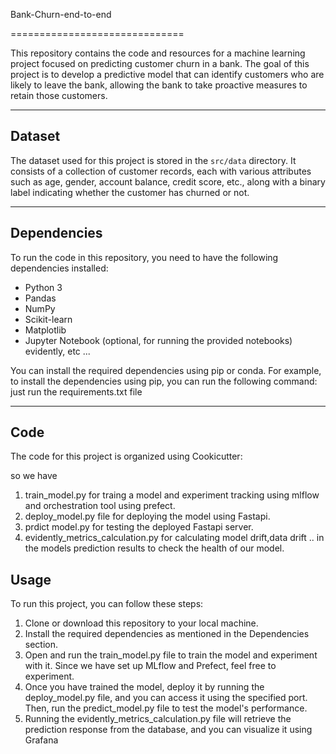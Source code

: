 Bank-Churn-end-to-end

==============================

This repository contains the code and resources for a machine learning project focused on predicting customer churn in a bank.
The goal of this project is to develop a predictive model that can identify customers who are likely to leave the bank, allowing the bank to take proactive measures to retain those customers.


------------
## Dataset

The dataset used for this project is stored in the  `src/data` directory. It consists of a collection of customer records, each with various attributes such as age, gender, account balance, credit score, etc., along with a binary label indicating whether the customer has churned or not.
   

--------

## Dependencies

To run the code in this repository, you need to have the following dependencies installed:

- Python 3
- Pandas
- NumPy
- Scikit-learn
- Matplotlib
- Jupyter Notebook (optional, for running the provided notebooks)
evidently, etc ...

You can install the required dependencies using pip or conda. For example, to install the dependencies using pip, you can run the following command:
just run the requirements.txt file

---
## Code

The code for this project is organized using Cookicutter:

so we have 
1. train_model.py  for traing a model and experiment tracking using mlflow and orchestration tool using prefect.
2. deploy_model.py file for deploying the model using Fastapi.
3. prdict model.py for testing the deployed Fastapi server.
4. evidently_metrics_calculation.py for calculating model drift,data drift .. in the models prediction results to check the health of our model.

## Usage

To run this project, you can follow these steps:

1. Clone or download this repository to your local machine.
2. Install the required dependencies as mentioned in the Dependencies section.
3. Open and run the train_model.py file to train the model and experiment with it. Since we have set up MLflow and Prefect, feel free to experiment.
4. Once you have trained the model, deploy it by running the deploy_model.py file, and you can access it using the specified port. Then, run the predict_model.py file to test the model's performance.
5. Running the evidently_metrics_calculation.py file will retrieve the prediction response from the database, and you can visualize it using Grafana




